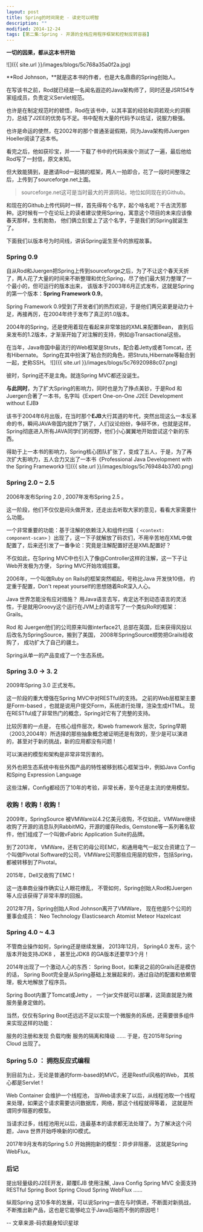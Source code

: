 ```yaml
---
layout: post
title: Spring的时间简史 - 读史可以明智
description: ""
modified: 2014-12-24
tags: [第二集:Spring - 开源的全栈应用程序框架和控制反转容器]
---
```



**一切的因果，都从这本书开始**

![]({{ site.url }}/images/blogs/5c768a35a0f2a.jpg)

**Rod Johnson，**就是这本书的作者，也是大名鼎鼎的Spring创始人。

在写该书之前，Rod就已经是一名闻名遐迩的Java架构师了，同时还是JSR154专家组成员，负责定义Servlet规范。

也许是在制定规范时的顿悟，Rod在该书中，以其丰富的经验和洞若观火的洞察力，总结了J2EE的优势与不足。书中配有大量的代码予以佐证，说服力极强。

也许是命运的使然，在2002年的那个普通圣诞假期，同为Java架构师Juergen Hoeller阅读了这本书。

看完之后，他如获珍宝，并一一下载了书中的代码来挨个测试了一遍，最后他给Rod写了一封信，原文未知。

但大致能猜到，是邀请Rod一起搞的框架，两人一拍即合，花了一段时间整理之后，上传到了sourceforge.net上面。

> sourceforge.net这可是当时最大的开源网站，地位如同现在的Github。

和现在的Github上传代码时一样，首先得有个名字，起个啥名呢？千古流芳那种。这时候有一个在论坛上的读者建议使用Spring，寓意这个项目的未来应该像春天那样，生机勃勃， 他们俩立刻爱上了这个名字，于是我们的Spring就诞生了。

下面我们以版本号为时间线，讲诉Spring诞生至今的旅程故事。

### Spring 0.9

自从Rod和Juergen把Spring上传到sourceforge之后，为了不让这个春天夭折了，两人花了大量的时间来不断整理和优化Spring，尽了他们最大努力整理了一个最小的，但可运行的版本出来， 该版本于2003年6月正式发布，这就是Spring的第一个版本：**Spring Framework 0.9**。

Spring Framework 0.9受到了开发者们的热烈欢迎，于是他们两兄弟更是动力十足，再接再厉，在2004年终于发布了真正的1.0版本。 

2004年的Spring，还是使用着现在看起来非常笨拙的XML来配置Bean， 直到后来发布的1.2版本，才渐渐开始了对注解的支持，例如@Transactional这些。

在当年，Java帝国中最流行的Web框架是Struts，配合着Jetty或者Tomcat，还有Hibernate。 Spring在其中扮演了粘合剂的角色，把Struts,Hibernate等黏合到一起，史称SSH。 
![]({{ site.url }}/images/blogs/5c76920988c07.png)

彼时，Spring还不是主角。就连Spring MVC都还没诞生。

**与此同时**，为了扩大Spring的影响力，同时也是为了挣点美钞，于是Rod 和 Juergen合著了一本书，名字叫《Expert One-on-One J2EE Development without EJB》

该书于2004年6月出版，在当时那个**EJB**大行其道的年代，突然出现这么一本反革命的书，瞬间JAVA帝国内就炸了锅了，人们议论纷纷，争辩不休，也就是这样，Spring彻底进入所有JAVA同学们的视野，他们小心翼翼地开始尝试这个新的东西。

得助于上一本书的影响力，Spring核心团队扩张了，变成了五人，于是，为了再次扩大影响力，五人合力又出了一本书《Professional Java Development with the Spring Framework》
![]({{ site.url }}/images/blogs/5c769484b37d0.png)

### Spring 2.0 ~ 2.5


2006年发布Spring 2.0 , 2007年发布Spring 2.5 。 

这一阶段，他们不仅仅是闷头做开发，还走出去听取大家的意见，看看大家需要什么功能。 

一个非常重要的功能：基于注解的依赖注入和组件扫描（ `<context:   component-scan>`  ）出现了，这一下子就解放了码农们，不用辛苦地在XML中做配置了，后来还引发了一番争论：究竟是注解配置好还是XML配置好？ 

不仅如此，在Spring MVC中也引入了像@Controller这样的注解，这一下子让Web开发极为方便， Spring MVC开始攻城拔寨。 

2006年，一个叫做Ruby on Rails的框架突然崛起，号称比Java 开发快10倍， 约定重于配置，Don't repeat yourself的思想随着RoR深入人心。 

Java 世界怎能没有应对措施？ 用Java语言去写，肯定达不到动态语言的灵活性，于是就用Groovy这个运行在JVM上的语言写了一个类似RoR的框架： Grails。 



Rod 和 Juergen他们的公司原来叫做interface21, 总部在英国，后来获得风投以后改名为SpringSource，搬到了美国， 2008年SpringSource顺势把Grails给收购了， 成功扩大了自己的疆土。

 Spring从单一的产品变成了一个生态系统。


### Spring 3.0 -> 3. 2


2009年Spring 3.0 正式发布。

这一阶段的重大增强在Spring MVC中对RESTful的支持。 之前的Web层框架主要是Form-based ，也就是说用户提交Form，系统进行处理，渲染生成HTML。 现在RESTful成了非常热门的概念，Spring对它有了完整的支持。

比较厉害的一点是， 在核心组件层次，和web framework 层次，Spring早期（2003,2004年）所选择的那些抽象概念被证明还是有效的，至少是可以演进的，甚至对于新的挑战，新的应用都没有问题 !  

可以演进的模型和架构是非常非常厉害的。

另外也把生态系统中有些外围产品的特性被移到核心框架当中，例如Java Config和Sping Expression Language        
  


这些注解，Config都经历了10年的考验，非常长寿，至今还是主流的使用模型。


### 收购！收购！收购！



2009年，SpringSource 被VMWare以4.2亿美元收购，不仅如此，VMWare继续收购了开源的消息队列RabbitMQ，开源的缓存Redis, Gemstone等一系列著名软件，他们组成了一个叫做vFabric Application Suite的品牌。

到了2013年， VMWare，还有它的母公司EMC，和通用电气一起又合资建立了一个叫做Pivotal Software的公司，VMWare公司那些应用层的软件，包括Spring，都被转移到了Pivotal。 

2015年，Dell又收购了EMC !

这一连串商业操作确实让人眼花缭乱， 不管如何，Spring创始人Rod和Juergen等人应该获得了非常丰厚的回报。 

2012年7月，Spring创始人Rod Johnson离开了VMWare， 现在他是5个公司的董事会成员：
Neo Technology
Elasticsearch
Atomist
Meteor
Hazelcast


### Spring 4.0 ~ 4.3


不管商业操作如何，Spring还是继续发展， 2013年12月， Spring4.0 发布，这个版本开始支持JDK8 ， 甚至比JDK8 的GA版本还要早3个月！

2014年出现了一个激动人心的东西： Spring Boot，如果说之前的Grails还是模仿的话， Spring Boot完全是从Spring基础上发展起来的，通过自动的配置和依赖管理，极大地解放了程序员。

Spring Boot内置了Tomcat或Jetty ， 一个jar文件就可以部署，这简直就是为微服务量身定做的。

当然，仅仅有Spring Boot还远远不足以实现一个微服务的系统，还需要很多组件来实现这样的功能：

服务的注册和发现
负载均衡
服务的隔离和降级
......
于是，在2015年Spring Cloud 出现了。


### Spring 5.0 ： 拥抱反应式编程


到目前为止，无论是普通的form-based的MVC，还是Restful风格的Web， 其核心都是Servlet !

Web Container 会维护一个线程池， 当Web请求来了以后，从线程池取一个线程来处理，如果这个请求需要访问数据库，网络，那这个线程就得等着， 这就是所谓同步阻塞的模型。

当请求过多，线程池用光以后，连最基本的请求都无法处理了。为了解决这个问题，Java 世界开始呼唤新的IO模式。

2017年9月发布的Spring 5.0 开始拥抱新的模型：异步非阻塞， 这就是Spring WebFlux。




### 后记


提出轻量级的J2EE开发，颠覆EJB
使用注解, Java Config
Spring MVC
全面支持RESTful
Spring Boot
Spring Cloud
Spring WebFlux
......

纵观Spring 这10多年的发展，可以说Spring一直在与时俱进，不断面对新挑战，不断推出新产品，这也是它能够屹立于Java后端而不倒的原因吧 !

-- 文章来源-码农翻身知识星球









